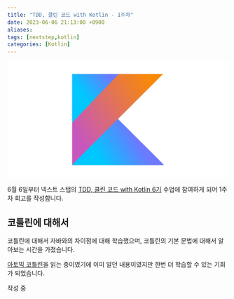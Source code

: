 ```yaml
---
title: "TDD, 클린 코드 with Kotlin - 1주차"
date: 2023-06-06 21:13:00 +0900
aliases: 
tags: [nextstep,kotlin]
categories: [Kotlin]
---
```


![Kotlin](/assets/img/2023-06-06-nextstep-kotlin-1week/img1.webp)

6월 6일부터 넥스트 스탭의 [TDD, 클린 코드 with Kotlin 6기](https://edu.nextstep.camp/c/Z9QeJlCi) 수업에 참여하게 되어 1주차 회고를 작성합니다.

## 코틀린에 대해서

코틀린에 대해서 자바와의 차이점에 대해 학습했으며,
코틀린의 기본 문법에 대해서 알아보는 시간을 가졌습니다.

[아토믹 코틀린](https://www.yes24.com/Product/Goods/117817486?pid=123487&cosemkid=go16789548574557363&gclid=CjwKCAjwsvujBhAXEiwA_UXnAExI1VERjI5_y2g-Ghc4n90tuBhg6TgHH5z1jATxlOgXctGkdBvdtxoC0iEQAvD_BwE)을 읽는 중이였기에 이미 알던 내용이였지만 한번 더 학습할 수 있는 기회가 되었습니다.

작성 중








